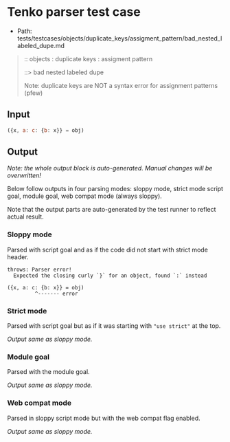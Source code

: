 # Tenko parser test case

- Path: tests/testcases/objects/duplicate_keys/assigment_pattern/bad_nested_labeled_dupe.md

> :: objects : duplicate keys : assigment pattern
>
> ::> bad nested labeled dupe
>
> Note: duplicate keys are NOT a syntax error for assignment patterns (pfew)


## Input


`````js
({x, a: c: {b: x}} = obj)
`````

## Output

_Note: the whole output block is auto-generated. Manual changes will be overwritten!_

Below follow outputs in four parsing modes: sloppy mode, strict mode script goal, module goal, web compat mode (always sloppy).

Note that the output parts are auto-generated by the test runner to reflect actual result.

### Sloppy mode

Parsed with script goal and as if the code did not start with strict mode header.

`````
throws: Parser error!
  Expected the closing curly `}` for an object, found `:` instead

({x, a: c: {b: x}} = obj)
         ^------- error
`````

### Strict mode

Parsed with script goal but as if it was starting with `"use strict"` at the top.

_Output same as sloppy mode._

### Module goal

Parsed with the module goal.

_Output same as sloppy mode._

### Web compat mode

Parsed in sloppy script mode but with the web compat flag enabled.

_Output same as sloppy mode._

